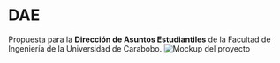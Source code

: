 # DAE
Propuesta para la **Dirección de Asuntos Estudiantiles** de la Facultad de Ingeniería de la Universidad de Carabobo.
![Mockup del proyecto](http://jalvarado.com.ve/projects/dae/public/images/mockup.jpg)